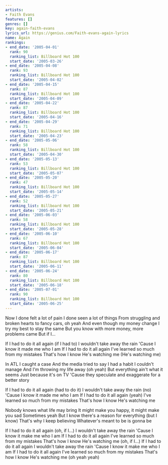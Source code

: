 ```yaml
---
artists:
- Faith Evans
features: []
genres: []
key: again-faith-evans
lyrics_url: https://genius.com/Faith-evans-again-lyrics
name: Again
rankings:
- end_date: '2005-04-01'
  rank: 90
  ranking_list: Billboard Hot 100
  start_date: '2005-03-26'
- end_date: '2005-04-08'
  rank: 93
  ranking_list: Billboard Hot 100
  start_date: '2005-04-02'
- end_date: '2005-04-15'
  rank: 87
  ranking_list: Billboard Hot 100
  start_date: '2005-04-09'
- end_date: '2005-04-22'
  rank: 87
  ranking_list: Billboard Hot 100
  start_date: '2005-04-16'
- end_date: '2005-04-29'
  rank: 71
  ranking_list: Billboard Hot 100
  start_date: '2005-04-23'
- end_date: '2005-05-06'
  rank: 58
  ranking_list: Billboard Hot 100
  start_date: '2005-04-30'
- end_date: '2005-05-13'
  rank: 53
  ranking_list: Billboard Hot 100
  start_date: '2005-05-07'
- end_date: '2005-05-20'
  rank: 47
  ranking_list: Billboard Hot 100
  start_date: '2005-05-14'
- end_date: '2005-05-27'
  rank: 52
  ranking_list: Billboard Hot 100
  start_date: '2005-05-21'
- end_date: '2005-06-03'
  rank: 58
  ranking_list: Billboard Hot 100
  start_date: '2005-05-28'
- end_date: '2005-06-10'
  rank: 67
  ranking_list: Billboard Hot 100
  start_date: '2005-06-04'
- end_date: '2005-06-17'
  rank: 87
  ranking_list: Billboard Hot 100
  start_date: '2005-06-11'
- end_date: '2005-06-24'
  rank: 80
  ranking_list: Billboard Hot 100
  start_date: '2005-06-18'
- end_date: '2005-07-01'
  rank: 90
  ranking_list: Billboard Hot 100
  start_date: '2005-06-25'
---
```

Now I done felt a lot of pain
I done seen a lot of things
From struggling and broken hearts to fancy cars, oh yeah
And even though my money change
I try my best to stay the same
But you know with more money, more problems came
But if I...


If I had to do it all again (if I had to)
I wouldn't take away the rain
'Cause I know it made me who I am
If I had to do it all again
I've learned so much from my mistakes
That's how I know He's watching me
(He's watching me)


In ATL I caught a case
And the media tried to say
I had a habit
I couldn't manage
And I'm throwing my life away (oh yeah)
But everything ain't what it seems
Just because it's on TV
'Cause they speculate and exaggerate for a better story


If I had to do it all again (had to do it)
I wouldn't take away the rain (no)
'Cause I know it made me who I am
If I had to do it all again (yeah)
I've learned so much from my mistakes
That's how I know He's watching me


Nobody knows what life may bring
It might make you happy, it might make you sad
Sometimes yeah
But I know there's a reason for everything (but I know)
That's why I keep believing
Whatever's meant to be is gonna be


If I had to do it all again (oh, if I...)
I wouldn't take away the rain
'Cause I know it make me who I am
If I had to do it all again
I've learned so much from my mistakes
That's how I know He's watching me (oh, if I...)
If I had to do it all again
I wouldn't take away the rain
'Cause I know it make me who I am
If I had to do it all again
I've learned so much from my mistakes
That's how I know He's watching me (oh yeah yeah)
